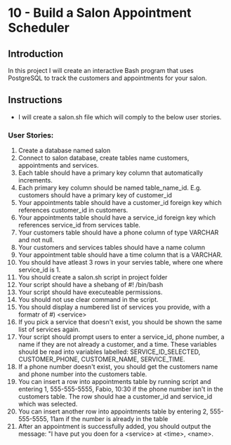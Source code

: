 # 10 - Build a Salon Appointment Scheduler
    
## Introduction

In this project I will create an interactive Bash program that uses PostgreSQL to track the customers and appointments for your salon.

## Instructions

- I will create a salon.sh file which will comply to the below user stories.

### User Stories:

1) Create a database named salon
2) Connect to salon database, create tables name customers, appointments and services.
3) Each table should have a primary key column that automatically increments.
4) Each primary key column should be named table_name_id. E.g. customers should have a primary key of customer_id
5) Your appointments table should have a customer_id foreign key which references customer_id in customers.
6) Your appointments table should have a service_id foreign key which references service_id from services table.
7) Your customers table should have a phone column of type VARCHAR and not null.
8) Your customers and services tables should have a name column
9) Your appointment table should have a time column that is a VARCHAR.
10) You should have atleast 3 rows in your servies table, where one where service_id is 1.
11) You should create a salon.sh script in project folder
12) Your script should have a shebang of #! /bin/bash
13) Your script should have executeable permissions.
14) You should not use clear command in the script.
15) You should display a numbered list of services you provide, with a formatr of #) &lt;service&gt;
16) If you pick a service that doesn't exist, you should be shown the same list of services again.
17) Your script should prompt users to enter a service_id, phone number, a name if they are not already a customer, and a time. These variables should be read into variables labelled: SERVICE_ID_SELECTED, CUSTOMER_PHONE, CUSTOMER_NAME, SERVICE_TIME.
18) If a phone number doesn't exist, you should get the customers name and phone number into the customers table.
19) You can insert a row into appointments table by running script and entering 1, 555-555-5555, Fabio, 10:30 if the phone number isn't in the customers table. The row should hae a customer_id and service_id which was selected.
20) You can insert another row into appointments table by entering 2, 555-555-5555, 11am if the number is already in the table
21) After an appointment is successfully added, you should output the message:
"I have put you doen for a &lt;service&gt; at  &lt;time&gt;, &lt;name&gt;.
